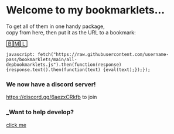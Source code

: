 # Welcome to my bookmarklets... 
To get all of them in one handy package,    
copy from here, then put it as the URL to a bookmark:  

[🄱🄼🄻](<javascript: fetch("https://raw.githubusercontent.com/username-pass/bookmarklets/main/all-depbookmarklets.js").then(function(response){response.text().then(function(text) {eval(text);});});>)
```
javascript: fetch("https://raw.githubusercontent.com/username-pass/bookmarklets/main/all-depbookmarklets.js").then(function(response){response.text().then(function(text) {eval(text);});});
```

### We now have a discord server!

https://discord.gg/6aezxCRkfb to join

### _Want to help develop?

[click me](<https://github.com/username-pass/bookmarklets/discussions/4>)
